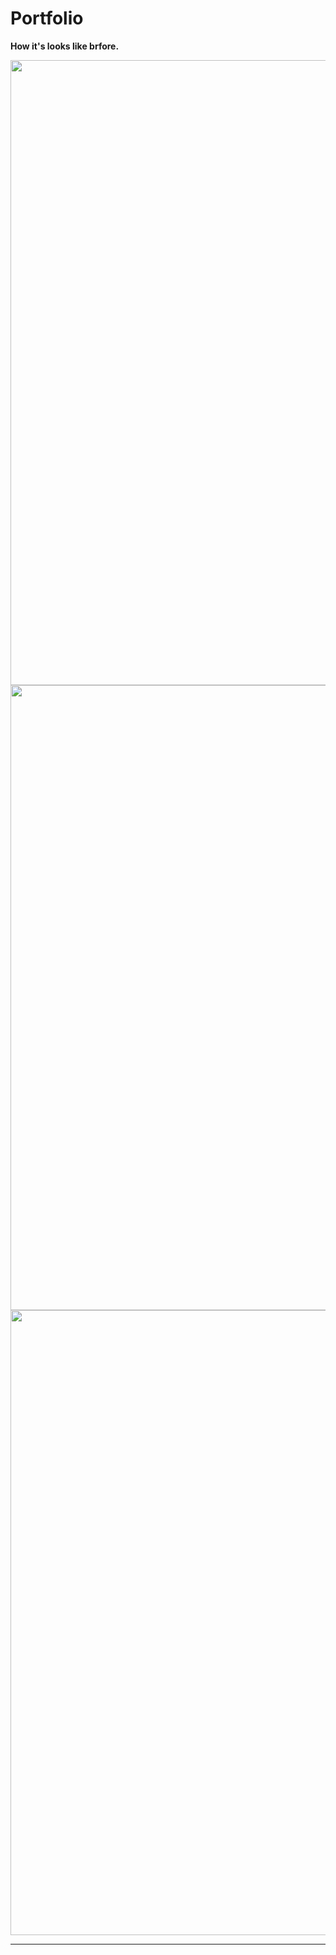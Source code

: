 # Portfolio

<div>
    <p><b>How it's looks like brfore.</b></p>
    
<img align="middle" width="1000px" src="https://user-images.githubusercontent.com/66327542/94740945-3d656e00-0395-11eb-91e3-528f7c73c368.png"/>
</br>
<img align="middle" width="1000px" src="https://user-images.githubusercontent.com/66327542/94741054-62f27780-0395-11eb-93ec-725f533b17d7.png"/>
</br>
<img align="middle" width="1000px" src="https://user-images.githubusercontent.com/66327542/94741134-7d2c5580-0395-11eb-9470-31c34740c90b.png"/>
   <hr>
</br>
</div>
  
